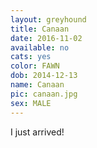 ```yaml
---
layout: greyhound
title: Canaan
date: 2016-11-02
available: no
cats: yes
color: FAWN
dob: 2014-12-13
name: Canaan
pic: canaan.jpg
sex: MALE
---
```



I just arrived!